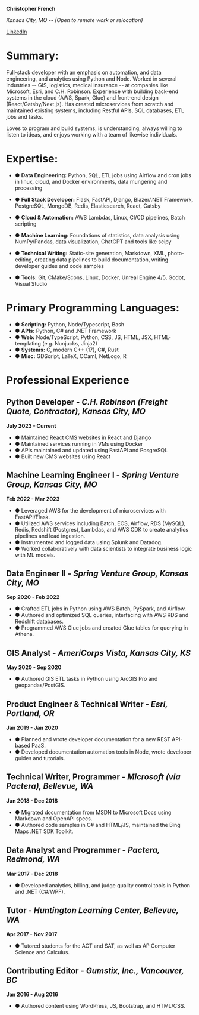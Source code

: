 **Christopher French**

*Kansas City, MO -- (Open to remote work or relocation)*

[LinkedIn](https://www.linkedin.com/in/chrisfrenchwrites/)

# Summary:

Full-stack developer with an emphasis on automation, and data engineering, and analytics using Python and Node. Worked in several industries -- GIS, logistics, medical insurance -- at companies like Microsoft, Esri, and C.H. Robinson. Experience with building back-end systems in the cloud (AWS, Spark, Glue) and front-end design (React/Gatsby/Next.js). Has created microservices from scratch and maintained existing systems, including Restful APIs, SQL databases, ETL jobs and tasks.

Loves to program and build systems, is understanding, always willing to listen to ideas, and enjoys working with a team of likewise individuals.


# Expertise:

- ● **Data Engineering:** Python, SQL, ETL jobs using Airflow and cron jobs in linux, cloud, and Docker environments, data mungering and processing

- ● **Full Stack Developer:** Flask, FastAPI, Django, Blazer/.NET Framework, PostgreSQL, MongoDB, Redis, Elasticsearch, React, Gatsby

- ● **Cloud & Automation:** AWS Lambdas,  Linux, CI/CD pipelines, Batch scripting

- ● **Machine Learning:** Foundations of statistics, data analysis using NumPy/Pandas, data visualization, ChatGPT and tools like scipy

- ● **Technical Writing:** Static-site generation, Markdown, XML, photo-editing, creating data pipelines to build documentation, writing developer guides and code samples

- ● **Tools:** Git, CMake/Scons, Linux, Docker, Unreal Engine 4/5, Godot, Visual Studio

# Primary Programming Languages:
- ● **Scripting:** Python, Node/Typescript, Bash
- ● **APIs:** Python, C# and .NET Framework
- ● **Web:** Node/TypeScript, Python, CSS, JS, HTML, JSX, HTML-templating (e.g. Nunjucks, Jinja2)
- ● **Systems:** C, modern C++ (17), C#, Rust
- ● **Misc:** GDScript, LaTeX, OCaml, NetLogo, R

# Professional Experience

## Python Developer - *C.H. Robinson (Freight Quote, Contractor), Kansas City, MO*
**July 2023 - Current**

- ● Maintained React CMS websites in React and Django
- ● Maintained services running in VMs using Docker
- ● APIs maintained and updated using FastAPI and PosgreSQL
- ● Built new CMS websites using React

## Machine Learning Engineer I - *Spring Venture Group, Kansas City, MO* 
**Feb 2022 - Mar 2023**

- ● Leveraged AWS for the development of microservices with FastAPI/Flask.
- ● Utilized AWS services including Batch, ECS, Airflow, RDS (MySQL), Redis, Redshift (Postgres), Lambdas, and AWS CDK to create analytics pipelines and lead ingestion.
- ● Instrumented and logged data using Splunk and Datadog.
- ● Worked collaboratively with data scientists to integrate business logic with ML models.

## Data Engineer II - *Spring Venture Group, Kansas City, MO*  
**Sep 2020 - Feb 2022**

- ● Crafted ETL jobs in Python using AWS Batch, PySpark, and Airflow.
- ● Authored and optimized SQL queries, interfacing with AWS RDS and Redshift databases.
- ● Programmed AWS Glue jobs and created Glue tables for querying in Athena.

## GIS Analyst - *AmeriCorps Vista, Kansas City, KS*  
**May 2020 - Sep 2020**

- ● Authored GIS ETL tasks in Python using ArcGIS Pro and geopandas/PostGIS.

## Product Engineer & Technical Writer - *Esri, Portland, OR*
**Jan 2019 - Jan 2020**
- ● Planned and wrote developer documentation for a new REST API-based PaaS.
- ● Developed documentation automation tools in Node, wrote developer guides and tutorials.

## Technical Writer, Programmer - *Microsoft (via Pactera), Bellevue, WA*
**Jun 2018 - Dec 2018**

- ● Migrated documentation from MSDN to Microsoft Docs using Markdown and OpenAPI specs.
- ● Authored code samples in C# and HTML/JS, maintained the Bing Maps .NET SDK Toolkit.


## Data Analyst and Programmer - *Pactera, Redmond, WA*
**Mar 2017 - Dec 2018**

- ● Developed analytics, billing, and judge quality control tools in Python and .NET (C#/WPF).

## Tutor - *Huntington Learning Center, Bellevue, WA*
**Apr 2017 - Nov 2017**

- ● Tutored students for the ACT and SAT, as well as AP Computer Science and Calculus.

## Contributing Editor - *Gumstix, Inc., Vancouver, BC*
**Jan 2016 - Aug 2016**

- ● Authored content using WordPress, JS, Bootstrap, and HTML/CSS.
